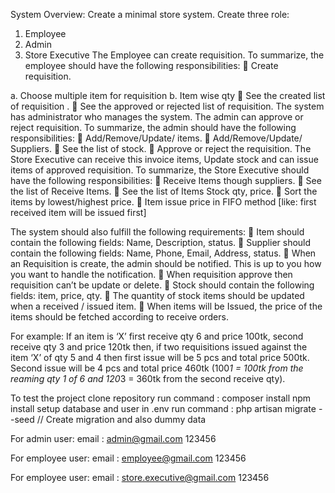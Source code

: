 System Overview:
Create a minimal store system.
Create three role:
1. Employee
2. Admin
3. Store Executive
The Employee can create requisition.
To summarize, the employee should have the following responsibilities:
 Create requisition.

a. Choose multiple item for requisition
b. Item wise qty
 See the created list of requisition .
 See the approved or rejected list of requisition.
The system has administrator who manages the system. The admin can approve or reject requisition.
To summarize, the admin should have the following responsibilities:
 Add/Remove/Update/ items.
 Add/Remove/Update/ Suppliers.
 See the list of stock.
 Approve or reject the requisition.
The Store Executive can receive this invoice items, Update stock and can issue items of approved
requisition.
To summarize, the Store Executive should have the following responsibilities:
 Receive Items though suppliers.
 See the list of Receive Items.
 See the list of Items Stock qty, price.
 Sort the items by lowest/highest price.
 Item issue price in FIFO method [like: first received item will be issued first]

The system should also fulfill the following requirements:
 Item should contain the following fields: Name, Description, status.
 Supplier should contain the following fields: Name, Phone, Email, Address, status.
 When an Requisition is create, the admin should be notified. This is up to you how you want to
handle the notification.
 When requisition approve then requisition can’t be update or delete.
 Stock should contain the following fields: item, price, qty.
 The quantity of stock items should be updated when a received / issued item.
 When items will be Issued, the price of the items should be fetched according to receive orders.

For example:
If an item is ‘X’ first receive qty 6 and price 100tk, second receive qty 3 and price
120tk then,
if two requisitions issued against the item ‘X’ of qty 5 and 4 then first issue will be 5
pcs and total price 500tk. Second issue will be 4 pcs and total price 460tk (100*1 =
100tk from the reaming qty 1 of 6 and 120*3 = 360tk from the second receive qty).


To test the project 
clone repository
run command : composer install
npm install
setup database and user in .env
run command : php artisan migrate --seed  // Create migration and also dummy data

For admin user: 
email : admin@gmail.com
123456

For employee user: 
email : employee@gmail.com
123456

For employee user: 
email : store.executive@gmail.com
123456
